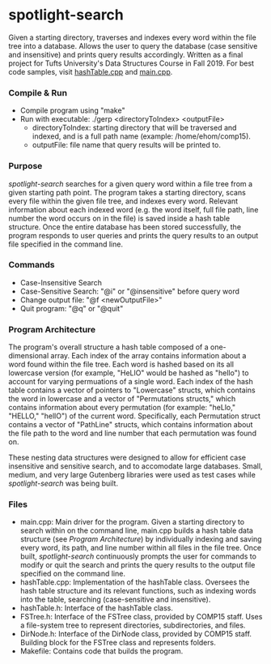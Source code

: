 # spotlight-search

Given a starting directory, traverses and indexes every word within the file tree into a database. Allows the user to query the database (case sensitive and insensitive) and prints query results accordingly. Written as a final project for Tufts University's Data Structures Course in Fall 2019. For best code samples, visit [hashTable.cpp](https://github.com/elizabethhom/spotlight-search/blob/master/hashTable.cpp) and [main.cpp](https://github.com/elizabethhom/spotlight-search/blob/master/main.cpp).

### Compile & Run
* Compile program using "make"
* Run with executable: ./gerp \<directoryToIndex\> \<outputFile\>
  * directoryToIndex: starting directory that will be traversed and indexed, and is a full path name (example: /home/ehom/comp15).
  * outputFile: file name that query results will be printed to.

### Purpose
*spotlight-search* searches for a given query word within a file tree from a given starting path point. The program takes a starting directory, scans every file within the given file tree, and indexes every word. Relevant information about each indexed word (e.g. the word itself, full file path, line number the word occurs on in the file) is saved inside a hash table structure. Once the entire database has been stored successfully, the program responds to user queries and prints the query results to an output file specified in the command line.

### Commands
* Case-Insensitive Search
* Case-Sensitive Search: "@i" or "@insensitive" before query word
* Change output file: "@f \<newOutputFile>\"
* Quit program: "@q" or "@quit"

### Program Architecture
The program's overall structure a hash table composed of a one-dimensional array. Each index of the array contains information about a word found within the file tree. Each word is hashed based on its all lowercase version (for example, "HeLlO" would be hashed as "hello") to account for varying permuations of a single word. Each index of the hash table contains a vector of pointers to "Lowercase" structs, which contains the word in lowercase and a vector of "Permutations structs," which contains information about every permutation (for example: "heLlo," "HELLO," "hellO") of the current word. Specifically, each Permutation struct contains a vector of "PathLine" structs, which contains information about the file path to the word and line number that each permutation was found on.

These nesting data structures were designed to allow for efficient case insensitive and sensitive search, and to accomodate large databases. Small, medium, and very large Gutenberg libraries were used as test cases while *spotlight-search* was being built.

### Files
* main.cpp: Main driver for the program. Given a starting directory to search within on the command line, main.cpp builds a hash table data structure (see *Program Architecture*) by individually indexing and saving every word, its path, and line number within all files in the file tree. Once built, *spotlight-search* continuously prompts the user for commands to modify or quit the search and prints the query results to the output file specified on the command line.
* hashTable.cpp: Implementation of the hashTable class. Oversees the hash table structure and its relevant functions, such as indexing words into the table, searching (case-sensitive and insensitive).
* hashTable.h: Interface of the hashTable class.
* FSTree.h: Interface of the FSTree class, provided by COMP15 staff. Uses a file-system tree to represent directories, subdirectories, and files.
* DirNode.h: Interface of the DirNode class, provided by COMP15 staff. Building block for the FSTree class and represents folders.
* Makefile: Contains code that builds the program.





